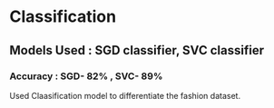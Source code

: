 # Classification

## Models Used : SGD classifier, SVC classifier
### Accuracy :  SGD- 82% , SVC- 89%

Used Claasification model to differentiate the fashion dataset.
